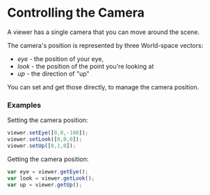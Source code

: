 # Controlling the Camera

A viewer has a single camera that you can move around the scene.

The camera's position is represented by three World-space vectors:

* _eye_ - the position of your eye,
* _look_ - the position of the point you're looking at
* _up_ - the direction of "up"

You can set and get those directly, to manage the camera position.

### Examples

Setting the camera position:

```javascript
viewer.setEye([0,0,-100]);
viewer.setLook([0,0,0]);
viewer.setUp([0,1,0]);
```

Getting the camera position:

```javascript
var eye = viewer.getEye();
var look = viewer.getLook();
var up = viewer.getUp(); 
```



